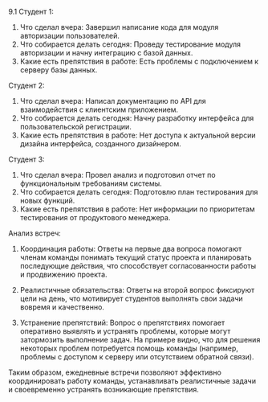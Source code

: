 9.1
Студент 1:
1. Что сделал вчера:
Завершил написание кода для модуля авторизации пользователей.
2. Что собирается делать сегодня:
Проведу тестирование модуля авторизации и начну интеграцию с базой данных.
3. Какие есть препятствия в работе:
Есть проблемы с подключением к серверу базы данных.

Студент 2:
1. Что сделал вчера:
Написал документацию по API для взаимодействия с клиентским приложением.
2. Что собирается делать сегодня:
Начну разработку интерфейса для пользовательской регистрации.
3. Какие есть препятствия в работе:
Нет доступа к актуальной версии дизайна интерфейса, созданного дизайнером.

Студент 3:
1. Что сделал вчера:
Провел анализ и подготовил отчет по функциональным требованиям системы.
2. Что собирается делать сегодня:
Подготовлю план тестирования для новых функций.
3. Какие есть препятствия в работе:
Нет информации по приоритетам тестирования от продуктового менеджера.

Анализ встреч:

1. Координация работы:
Ответы на первые два вопроса помогают членам команды понимать текущий статус проекта и планировать последующие действия, что способствует согласованности работы и продвижению проекта.

2. Реалистичные обязательства:
Ответы на второй вопрос фиксируют цели на день, что мотивирует студентов выполнять свои задачи вовремя и качественно.

3. Устранение препятствий:
Вопрос о препятствиях помогает оперативно выявлять и устранять проблемы, которые могут затормозить выполнение задач. На примере видно, что для решения некоторых проблем потребуется помощь команды (например, проблемы с доступом к серверу или отсутствием обратной связи).

Таким образом, ежедневные встречи позволяют эффективно координировать работу команды, устанавливать реалистичные задачи и своевременно устранять возникающие препятствия.